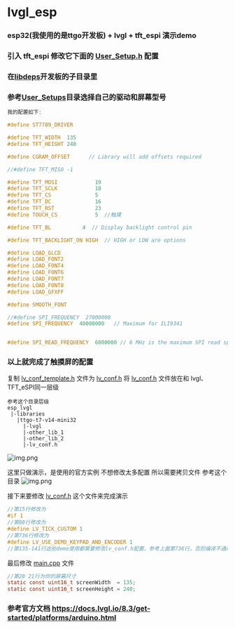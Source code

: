 # lvgl_esp

### esp32(我使用的是ttgo开发板) + lvgl + tft_espi 演示demo
### 引入 tft_espi 修改它下面的 [User_Setup.h](.pio%2Flibdeps%2Fttgo-t7-v14-mini32%2FTFT_eSPI%2FUser_Setup.h) 配置
### 在[libdeps](.pio%2Flibdeps)开发板的子目录里
### 参考[User_Setups](.pio%2Flibdeps%2Fttgo-t7-v14-mini32%2FTFT_eSPI%2FUser_Setups)目录选择自己的驱动和屏幕型号

```c
我的配置如下:

#define ST7789_DRIVER

#define TFT_WIDTH  135
#define TFT_HEIGHT 240

#define CGRAM_OFFSET      // Library will add offsets required

//#define TFT_MISO -1

#define TFT_MOSI            19
#define TFT_SCLK            18
#define TFT_CS              5
#define TFT_DC              16
#define TFT_RST             23
#define TOUCH_CS            5  //触摸

#define TFT_BL          4  // Display backlight control pin

#define TFT_BACKLIGHT_ON HIGH  // HIGH or LOW are options

#define LOAD_GLCD
#define LOAD_FONT2
#define LOAD_FONT4
#define LOAD_FONT6
#define LOAD_FONT7
#define LOAD_FONT8
#define LOAD_GFXFF

#define SMOOTH_FONT

//#define SPI_FREQUENCY  27000000
#define SPI_FREQUENCY  40000000   // Maximum for ILI9341


#define SPI_READ_FREQUENCY  6000000 // 6 MHz is the maximum SPI read speed for the ST7789V
```
### 以上就完成了触摸屏的配置

复制 [lv_conf_template.h](.pio%2Flibdeps%2Fttgo-t7-v14-mini32%2Flvgl%2Flv_conf_template.h) 文件为 [lv_conf.h](.pio%2Flibdeps%2Fttgo-t7-v14-mini32%2Flv_conf.h) 将 [lv_conf.h](.pio%2Flibdeps%2Fttgo-t7-v14-mini32%2Flv_conf.h) 文件放在和 lvgl、TFT_eSPI同一层级

```text
参考这个目录层级
esp_lvgl
 |-libraries
   |ttgo-t7-v14-mini32
     |-lvgl
     |-other_lib_1
     |-other_lib_2
     |-lv_conf.h
```
![img.png](img.png)


这里只做演示，是使用的官方实例 不想修改太多配置 所以需要拷贝文件
参考这个目录
![img.png](images%2Fimg.png)

接下来要修改 [lv_conf.h](.pio%2Flibdeps%2Fttgo-t7-v14-mini32%2Flv_conf.h)  这个文件来完成演示

```c
//第15行修改为
#if 1
//第88行修改为
#define LV_TICK_CUSTOM 1
//第736行修改为
#define LV_USE_DEMO_KEYPAD_AND_ENCODER 1
//第135-141行这些demo使用都需要修改lv_conf.h配置，参考上面第736行，否则编译不通过
```

最后修改 [main.cpp](src%2Fmain.cpp) 文件
```c
//第20 21行为你的屏幕尺寸
static const uint16_t screenWidth  = 135;
static const uint16_t screenHeight = 240;
```

### 参考官方文档 https://docs.lvgl.io/8.3/get-started/platforms/arduino.html
